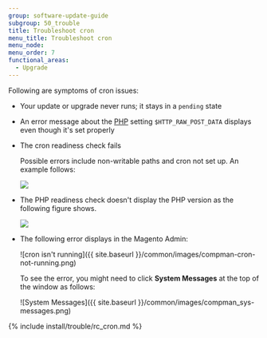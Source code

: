 ```yaml
---
group: software-update-guide
subgroup: 50_trouble
title: Troubleshoot cron
menu_title: Troubleshoot cron
menu_node:
menu_order: 7
functional_areas:
  - Upgrade
---
```


Following are symptoms of cron issues:

*  Your update or upgrade never runs; it stays in a `pending` state
*  An error message about the [PHP](https://glossary.magento.com/php) setting `$HTTP_RAW_POST_DATA` displays even though it's set properly
*  The cron readiness check fails

   Possible errors include non-writable paths and cron not set up. An example follows:

   <img src="{{ site.baseurl }}/common/images/upgr-tshoot-no-cron2.png">

*  The PHP readiness check doesn't display the PHP version as the following figure shows.

   <img src="{{ site.baseurl }}/common/images/upgr-tshoot-no-cron.png">

*  The following error displays in the Magento Admin:

   ![cron isn't running]({{ site.baseurl }}/common/images/compman-cron-not-running.png)

   To see the error, you might need to click **System Messages** at the top of the window as follows:

   ![System Messages]({{ site.baseurl }}/common/images/compman_sys-messages.png)

{% include install/trouble/rc_cron.md %}
